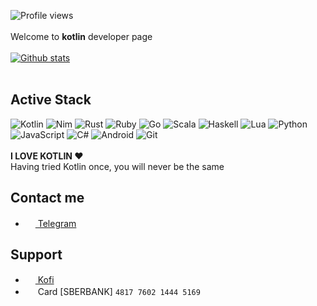 ![Profile views](https://gpvc.arturio.dev/y9san9)<br><br>
Welcome to **kotlin** developer page <br><br>
[![Github stats](https://github-readme-stats.vercel.app/api?username=y9san9)](https://github.com/anuraghazra/github-readme-stats) <br><br>
## Active Stack
![Kotlin](https://img.shields.io/badge/-Kotlin-orange?logo=kotlin&logoColor=white&style=flat-square) 
![Nim](https://img.shields.io/badge/-Nim-%23e9c241?logo=nim&logoColor=white&style=flat-square)
![Rust](https://img.shields.io/badge/-Rust-red?logo=rust&logoColor=white&style=flat-square) 
![Ruby](https://img.shields.io/badge/-Ruby-910916?logo=ruby&logoColor=white&style=flat-square) 
![Go](https://img.shields.io/badge/-Go-00add8?logo=go&logoColor=white&style=flat-square) 
![Scala](https://img.shields.io/badge/-Scala-ff0000?logo=scala&logoColor=white&style=flat-square) 
![Haskell](https://img.shields.io/badge/-Haskell-5d5086?logo=haskell&logoColor=white&style=flat-square) 
![Lua](https://img.shields.io/badge/-Lua-000081?logo=lua&logoColor=white&style=flat-square) 
![Python](https://img.shields.io/badge/-Python-%230075a8?logo=python&logoColor=white&style=flat-square) 
![JavaScript](https://img.shields.io/badge/-JavaScript-%23e9d54c?logo=javascript&logoColor=white&style=flat-square) 
![C#](https://img.shields.io/badge/-C%2B%2B%2FC%23%2FC-%230174b8?style=flat-square) 
![Android](https://img.shields.io/badge/-android-green?logo=android&logoColor=white&style=flat-square) 
![Git](https://img.shields.io/badge/-Git-%23ea4f32?logo=git&logoColor=white&style=flat-square) <br><br>
**I LOVE KOTLIN ❤️** <br>
Having tried Kotlin once, you will never be the same
## Contact me
- <a href="https://t.me/y9san9"><img src="https://upload.wikimedia.org/wikipedia/commons/thumb/8/82/Telegram_logo.svg/768px-Telegram_logo.svg.png" width=16 height=16 /> Telegram</a>
## Support
- <a href="https://ko-fi.com/y9san9"><img src="https://uploads-ssl.webflow.com/5c14e387dab576fe667689cf/5ca5bf1dff3c03fbf7cc9b3c_Kofi_logo_RGB_rounded.png" width=16 height=16/> Kofi</a>
- <img src="https://www.sberbank.ru/portalserver/static/templates/%5BBBHOST%5D/RuMasterpageTemplate/icon200.png" width=16 height=16/> Card [SBERBANK] `4817 7602 1444 5169`

